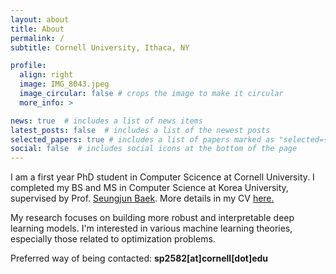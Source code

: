 ```yaml
---
layout: about
title: About
permalink: /
subtitle: Cornell University, Ithaca, NY

profile:
  align: right
  image: IMG_8043.jpeg
  image_circular: false # crops the image to make it circular
  more_info: >

news: true  # includes a list of news items
latest_posts: false  # includes a list of the newest posts
selected_papers: true # includes a list of papers marked as "selected={true}"
social: false  # includes social icons at the bottom of the page
---
```


I am a first year PhD student in Computer Scicence at Cornell University. I completed my BS and MS in Computer Science at Korea University, supervised by Prof. [Seungjun Baek](https://singkru.github.io/). More details in my CV [here.](/cv) 

My research focuses on building more robust and interpretable deep learning models. I'm interested in various machine learning theories, especially those related to optimization problems.

Preferred way of being contacted: __sp2582[at]cornell[dot]edu__
